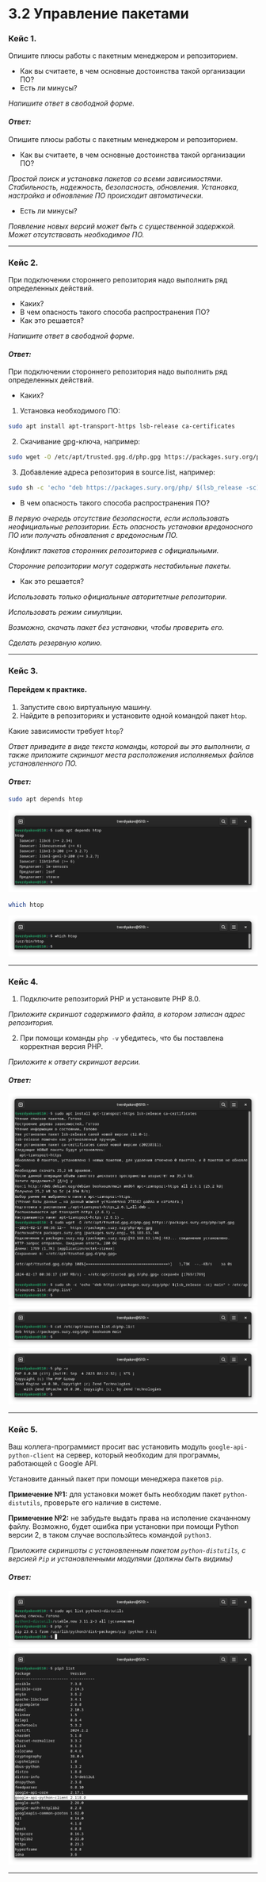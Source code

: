 # 3.2 Управление пакетами

### Кейс 1.

Опишите плюсы работы с пакетным менеджером и репозиторием.

* Как вы считаете, в чем основные достоинства такой организации ПО?
* Есть ли минусы?

*Напишите ответ в свободной форме.*

#### *Ответ:*
Опишите плюсы работы с пакетным менеджером и репозиторием.
* Как вы считаете, в чем основные достоинства такой организации ПО?

*Простой поиск и установка пакетов со всеми зависимостями. Стабильность, надежность, безопасность, обновления. Установка, настройка и обновление ПО происходит автоматически.*

* Есть ли минусы?

*Появление новых версий может быть с существенной задержкой. Может отсутствовать необходимое ПО.*

---

### Кейс 2.

При подключении стороннего репозитория надо выполнить ряд определенных действий.

* Каких?
* В чем опасность такого способа распространения ПО?
* Как это решается?

*Напишите ответ в свободной форме.*

#### *Ответ:*
При подключении стороннего репозитория надо выполнить ряд определенных действий.
* Каких?

1. Установка необходимого ПО:
```Bash
sudo apt install apt-transport-https lsb-release ca-certificates
```
2. Скачивание gpg-ключа, например:
```Bash
sudo wget -O /etc/apt/trusted.gpg.d/php.gpg https://packages.sury.org/php/apt.gpg
```
3. Добавление адреса репозитория в source.list, например:
```Bash
sudo sh -c 'echo "deb https://packages.sury.org/php/ $(lsb_release -sc) main" > /etc/apt/sources.list.d/php.list'
```
* В чем опасность такого способа распространения ПО?

*В первую очередь отсутствие безопасности, если использовать неофициальные репозитории. Есть опасность установки вредоносного ПО или получать обновления с вредоносным ПО.*

*Конфликт пакетов сторонних репозиториев с официальными.*

*Сторонние репозитории могут содержать нестабильные пакеты.*

* Как это решается?

*Использовать только официальные авторитетные репозитории.*

*Использовать режим симуляции.*

*Возможно, скачать пакет без установки, чтобы проверить его.*

*Сделать резервную копию.*

---

### Кейс 3.

#### Перейдем к практике.

1. Запустите свою виртуальную машину.
2. Найдите в репозиториях и установите одной командой пакет `htop`.

Какие зависимости требует `htop`?

*Ответ приведите в виде текста команды, которой вы это выполнили, а также приложите скриншот места расположения исполняемых файлов установленного ПО.*

#### *Ответ:*
```Bash
sudo apt depends htop
```
![](https://github.com/tverdyakov/portfolio-tverdyakov/blob/main/Experience%2C%20skills%20and%20abilities/Netology/03.%20Администрирование%20операционной%20системы%20Linux/02.%20Управление%20пакетами/03.1.png)
```Bash
which htop
```
![](https://github.com/tverdyakov/portfolio-tverdyakov/blob/main/Experience%2C%20skills%20and%20abilities/Netology/03.%20Администрирование%20операционной%20системы%20Linux/02.%20Управление%20пакетами/03.2.png)

---

### Кейс 4.

1. Подключите репозиторий PHP и установите PHP 8.0.

*Приложите скриншот содержимого файла, в котором записан адрес репозитория.*

2. При помощи команды `php -v` убедитесь, что бы поставлена корректная версия PHP.

*Приложите к ответу скриншот версии.*

#### *Ответ:*
![](https://github.com/tverdyakov/portfolio-tverdyakov/blob/main/Experience%2C%20skills%20and%20abilities/Netology/03.%20Администрирование%20операционной%20системы%20Linux/02.%20Управление%20пакетами/04.1.png)
![](https://github.com/tverdyakov/portfolio-tverdyakov/blob/main/Experience%2C%20skills%20and%20abilities/Netology/03.%20Администрирование%20операционной%20системы%20Linux/02.%20Управление%20пакетами/04.2.png)
![](https://github.com/tverdyakov/portfolio-tverdyakov/blob/main/Experience%2C%20skills%20and%20abilities/Netology/03.%20Администрирование%20операционной%20системы%20Linux/02.%20Управление%20пакетами/04.3.png)

---

### Кейс 5.

Ваш коллега-программист просит вас установить модуль `google-api-python-client` на сервер, который необходим для программы, работающей с Google API.

Установите данный пакет при помощи менеджера пакетов `pip`.

**Примечение №1:** для установки может быть необходим пакет `python-distutils`, проверьте его наличие в системе.

**Примечение №2:** не забудьте выдать права на исполение скачанному файлу. Возможно, будет ошибка при установки при помощи Python версии 2, в таком случае воспользйтесь командой `python3`.

*Приложите скриншоты  с установленным пакетом `python-distutils`, с версией `Pip` и установленными модулями (должны быть видимы)*

#### *Ответ:*
![](https://github.com/tverdyakov/portfolio-tverdyakov/blob/main/Experience%2C%20skills%20and%20abilities/Netology/03.%20Администрирование%20операционной%20системы%20Linux/02.%20Управление%20пакетами/05.1.png)
![](https://github.com/tverdyakov/portfolio-tverdyakov/blob/main/Experience%2C%20skills%20and%20abilities/Netology/03.%20Администрирование%20операционной%20системы%20Linux/02.%20Управление%20пакетами/05.2.png)

---
